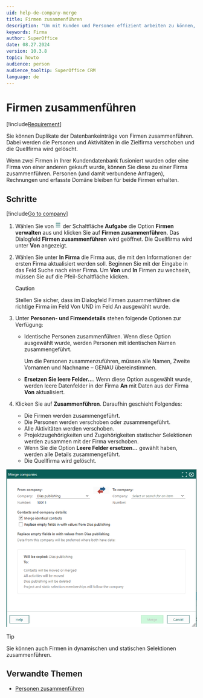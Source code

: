 ```yaml
---
uid: help-de-company-merge
title: Firmen zusammenführen
description: "Um mit Kunden und Personen effizient arbeiten zu können, ist es wichtig, eine aufgeräumte Umgebung zu haben. Das bedeutet, dass Sie unbenutzte Firmen und Personen löschen und doppelte Firmen und Personen zusammenführen."
keywords: Firma
author: SuperOffice
date: 08.27.2024
version: 10.3.8
topic: howto
audience: person
audience_tooltip: SuperOffice CRM
language: de
---
```


# Firmen zusammenführen

[!include[Requirement](../../learn/includes/note-req-manage-entities.md)]

Sie können Duplikate der Datenbankeinträge von Firmen zusammenführen. Dabei werden die Personen und Aktivitäten in die Zielfirma verschoben und die Quellfirma wird gelöscht.

Wenn zwei Firmen in Ihrer Kundendatenbank fusioniert wurden oder eine Firma von einer anderen gekauft wurde, können Sie diese zu einer Firma zusammenführen. Personen (und damit verbundene Anfragen), Rechnungen und erfasste Domäne bleiben für beide Firmen erhalten.

## Schritte

[!include[Go to company](../../learn/includes/goto-company.md)]

1. Wählen Sie von ![Symbol][img3] der Schaltfläche **Aufgabe** die Option **Firmen verwalten** aus und klicken Sie auf **Firmen zusammenführen**.
    Das Dialogfeld **Firmen zusammenführen** wird geöffnet. Die Quellfirma wird unter **Von** angezeigt.

1. Wählen Sie unter **In Firma** die Firma aus, die mit den Informationen der ersten Firma aktualisiert werden soll. Beginnen Sie mit der Eingabe in das Feld Suche nach einer Firma. Um **Von** und **In** Firmen zu wechseln, müssen Sie auf die Pfeil-Schaltfläche klicken.

    > [!Caution]
    > Stellen Sie sicher, dass im Dialogfeld Firmen zusammenführen die richtige Firma im Feld Von UND im Feld An ausgewählt wurde.

1. Unter **Personen- und Firmendetails** stehen folgende Optionen zur Verfügung:

    * Identische Personen zusammenführen. Wenn diese Option ausgewählt wurde, werden Personen mit identischen Namen zusammengeführt.

        Um die Personen zusammenzuführen, müssen alle Namen, Zweite Vornamen und Nachname – GENAU übereinstimmen.

    * **Ersetzen Sie leere Felder...**. Wenn diese Option ausgewählt wurde, werden leere Datenfelder in der Firma **An** mit Daten aus der Firma **Von** aktualisiert.

1. Klicken Sie auf **Zusammenführen**. Daraufhin geschieht Folgendes:

    * Die Firmen werden zusammengeführt.
    * Die Personen werden verschoben oder zusammengeführt.
    * Alle Aktivitäten werden verschoben.
    * Projektzugehörigkeiten und Zugehörigkeiten statischer Selektionen werden zusammen mit der Firma verschoben.
    * Wenn Sie die Option **Leere Felder ersetzen...** gewählt haben, werden alle Details zusammengeführt.
    * Die Quellfirma wird gelöscht.

![Dialogfeld Firmen zusammenführen -screenshot][img4]

> [!TIP]
> Sie können auch Firmen in dynamischen und statischen Selektionen zusammenführen.

## Verwandte Themen

* [Personen zusammenführen][2]

<!-- Referenced links -->
[2]: ../../contact/learn/merge-contacts.md

<!-- Referenced images -->
[img3]: ../../../media/icons/btn-menu.png
[img4]: ../../../media/loc/en/company/merge-companies.png
